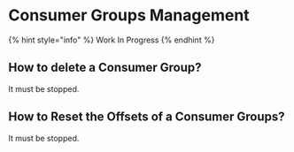 # Consumer Groups Management

{% hint style="info" %}
Work In Progress
{% endhint %}



## How to delete a Consumer Group?

It must be stopped.

## How to Reset the Offsets of a Consumer Groups?

It must be stopped.



